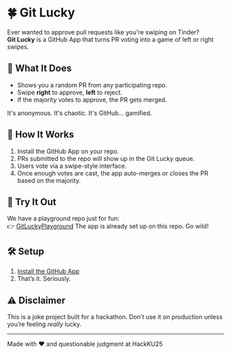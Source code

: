 # 🍀 Git Lucky

Ever wanted to approve pull requests like you're swiping on Tinder?  
**Git Lucky** is a GitHub App that turns PR voting into a game of left or right swipes.

## 🚀 What It Does

- Shows you a random PR from any participating repo.
- Swipe **right** to approve, **left** to reject.
- If the majority votes to approve, the PR gets merged.

It's anonymous. It's chaotic. It's GitHub... gamified.

## 🔧 How It Works

1. Install the GitHub App on your repo.
2. PRs submitted to the repo will show up in the Git Lucky queue.
3. Users vote via a swipe-style interface.
4. Once enough votes are cast, the app auto-merges or closes the PR based on the majority.

## 🧪 Try It Out

We have a playground repo just for fun:  
👉 [GitLuckyPlayground]([https://gitlucky.co/playground](https://github.com/NoodlesOfWrath/GitLuckyPlayground))  
The app is already set up on this repo. Go wild!

## 🛠 Setup

1. [Install the GitHub App](https://github.com/apps/gitluckyapp)
2. That’s it. Seriously.

## ⚠️ Disclaimer

This is a joke project built for a hackathon. Don’t use it on production unless you’re feeling *really* lucky.

---

Made with ❤️ and questionable judgment at HackKU25
